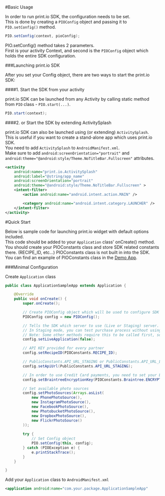 #Basic Usage

In order to run print.io SDK, the configuration needs to be set.  
This is done by creating a `PIOConfig` object and passing it to `PIO.setConfig()` method.  
```java
PIO.setConfig(context, pioConfig);
```
PIO.setConfig() method takes 2 parameters.  
First is your activity Context, and second is the `PIOConfig` object which holds the entire SDK configuration.

###Launching print.io SDK

After you set your Config object, there are two ways to start the print.io SDK:  

####1. Start the SDK from your activity

   print.io SDK can be launched from any Activity by calling static method from `PIO` class - `PIO.start(...)`.
   ```java
   PIO.start(context);
   ```

####2. or Start the SDK by extending ActivitySplash

   print.io SDK can also be launched using (or extending) `ActivitySplash`.  
   This is useful if you want to create a stand-alone app which uses print.io SDK.  
   You need to add `ActivitySplash` to `AndroidManifest.xml`.  
   Make sure to add `android:screenOrientation="portrait"` and  
   `android:theme="@android:style/Theme.NoTitleBar.Fullscreen"` attributes.
   ```xml
   <activity
       android:name="print.io.ActivitySplash"
       android:label="@string/app_name"
       android:screenOrientation="portrait"
       android:theme="@android:style/Theme.NoTitleBar.Fullscreen" >
       <intent-filter>
           <action android:name="android.intent.action.MAIN" />

           <category android:name="android.intent.category.LAUNCHER" />
       </intent-filter>
   </activity>
   ```

#Quick Start

Below is sample code for launching print.io widget with default options included.  
This code should be added to your `Application` class' onCreate() method.  
You should create your PIOConstants class and store SDK related constants there. (RECIPE_ID, etc...)
PIOConstants class is not built in into the SDK.  
You can find an example of PIOConstants class in the [Demo App](DEMO_APP.md).  

###Minimal Configuration

Create `Application` class
```java
public class ApplicationSampleApp extends Application {

	@Override
	public void onCreate() {
		super.onCreate();

		// Create PIOConfig object which will be used to configure SDK
		PIOConfig config = new PIOConfig();

		// Tells the SDK which server to use (Live or Staging) server.
		// In Staging mode, you can test purchase process without using real money.
		// Note: Some other methods require this to be called first, so make sure to call it as early as possible.
		config.setLiveApplication(false);

		// API KEY provided for every partner
		config.setRecipeID(PIOConstants.RECIPE_ID);

		// PublicConstants.API_URL_STAGING or PublicConstants.API_URL_LIVE
		config.setApiUrl(PublicConstants.API_URL_STAGING);

		// In order to use Credit Card payments, you need to set your Braintree encryption key
		config.setBraintreeEncryptionKey(PIOConstants.Braintree.ENCRYPTION_KEY);

		// Set available photo sources
		config.setPhotoSources(Arrays.asList(
			new PhonePhotoSource(),
			new InstagramPhotoSource(),
			new FacebookPhotoSource(),
			new PhotobucketPhotoSource(),
			new DropboxPhotoSource(),
			new FlickrPhotoSource()
		));
			
		try {
			// Set Config object
			PIO.setConfig(this, config);
		} catch (PIOException e) {
			e.printStackTrace();
		}
	}

}
```

Add your `Application` class to `AndroidManifest.xml`
```xml
<application android:name="com.your.package.ApplicationSampleApp"
```